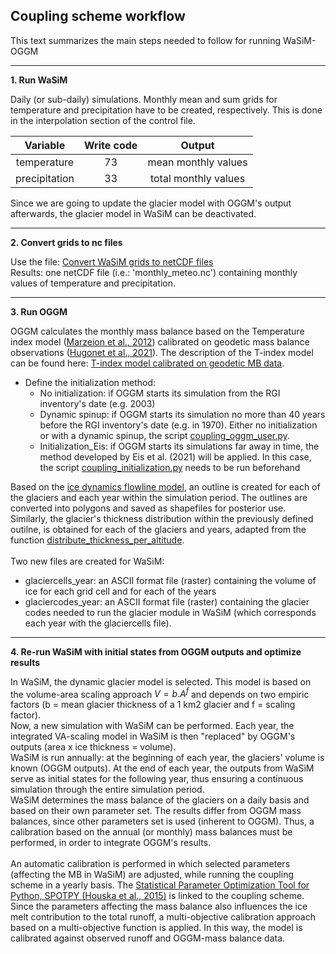## Coupling scheme workflow
This text summarizes the main steps needed to follow for running WaSiM-OGGM
_____

**1. Run WaSiM**

Daily (or sub-daily) simulations. Monthly mean and sum grids for temperature and precipitation have to be created, respectively. This is done in the interpolation section of the control file.

Variable      | Write code  | Output                
:-----------: |:-----------:| :--------------------:
temperature   | 73          | mean monthly values   
precipitation | 33          | total monthly values 

Since we are going to update the glacier model with OGGM's output afterwards, the glacier model in WaSiM can be deactivated.
_____
**2. Convert grids to nc files**

Use the file: [Convert WaSiM grids to netCDF files](../main/scripts/convert_raster_to_nc.py) \
Results: one netCDF file (i.e.: 'monthly_meteo.nc') containing monthly values of temperature and precipitation.

_____
**3. Run OGGM**

OGGM calculates the monthly mass balance based on the Temperature index model ([Marzeion et al., 2012](https://tc.copernicus.org/articles/6/1295/2012/tc-6-1295-2012.html)) calibrated on geodetic mass balance observations ([Hugonet et al., 2021](https://www.nature.com/articles/s41586-021-03436-z)). The description of the T-index model can be found here: [T-index model calibrated on geodetic MB data](https://docs.oggm.org/en/stable/mass-balance-monthly.html).
 * Define the initialization method: 
      * No initialization: if OGGM starts its simulation from the RGI inventory's date (e.g. 2003)
      * Dynamic spinup: if OGGM starts its simulation no more than 40 years before the RGI inventory's date (e.g. in 1970). Either no initialization or with a dynamic spinup, the script [coupling_oggm_user.py](../main/scripts/coupling_oggm_user.py).
      * Initialization_Eis: if OGGM starts its simulations far away in time, the method developed by Eis et al. (2021) will be applied. In this case, the script [coupling_initialization.py](../main/scripts/coupling_initialization.py) needs to be run beforehand

Based on the [ice dynamics flowline model](https://docs.oggm.org/en/stable/ice-dynamics.html), an outline is created for each of the glaciers and each year within the simulation period. The outlines are converted into polygons and saved as shapefiles for posterior use.\
Similarly, the glacier's thickness distribution within the previously defined outilne, is obtained for each of the glaciers and years, adapted from the function [distribute_thickness_per_altitude](https://github.com/OGGM/oggm/blob/9d173038862f36a21838034da07243bd189ef2d0/oggm/core/inversion.py#L747).\
\
Two new files are created for WaSiM:
   * glaciercells_year: an ASCII format file (raster) containing the volume of ice for each grid cell and for each of the years
   * glaciercodes_year: an ASCII format file (raster) containing the glacier codes needed to run the glacier module in WaSiM (which corresponds each year with the glaciercells file).

_____
**4. Re-run WaSiM with initial states from OGGM outputs and optimize results**

In WaSiM, the dynamic glacier model is selected. This model is based on the volume-area scaling approach $V = b.A^f$ and depends on two empiric factors (b = mean glacier thickness of a 1 km2 glacier and f = scaling factor). \
Now, a new simulation with WaSiM can be performed. Each year, the integrated VA-scaling model in WaSiM is then "replaced" by OGGM's outputs (area x ice thickness = volume). \
WaSiM is run annually: at the beginning of each year, the glaciers' volume is known (OGGM outputs). At the end of each year, the outputs from WaSiM serve as initial states for the following year, thus ensuring a continuous simulation through the entire simulation period.\
WaSiM determines the mass balance of the glaciers on a daily basis and based on their own parameter set. The results differ from OGGM mass balances, since other parameters set is used (inherent to OGGM). Thus, a calibration based on the annual (or monthly) mass balances must be performed, in order to integrate OGGM's results. \
\
An automatic calibration is performed in which selected parameters (affecting the MB in WaSiM) are adjusted, while running the coupling scheme in a yearly basis. The [Statistical Parameter Optimization Tool for Python, SPOTPY (Houska et al., 2015)](https://spotpy.readthedocs.io/en/latest/) is linked to the coupling scheme.\
Since the parameters affecting the mass balance also influences the ice melt contribution to the total runoff, a multi-objective calibration approach based on a multi-objective function is applied. In this way, the model is calibrated against observed runoff and OGGM-mass balance data. 
